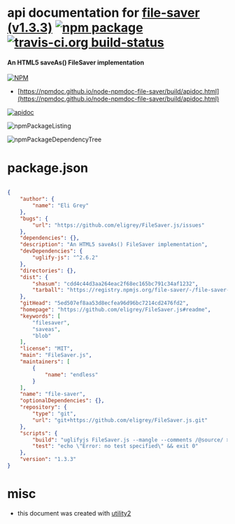 # api documentation for  [file-saver (v1.3.3)](https://github.com/eligrey/FileSaver.js#readme)  [![npm package](https://img.shields.io/npm/v/npmdoc-file-saver.svg?style=flat-square)](https://www.npmjs.org/package/npmdoc-file-saver) [![travis-ci.org build-status](https://api.travis-ci.org/npmdoc/node-npmdoc-file-saver.svg)](https://travis-ci.org/npmdoc/node-npmdoc-file-saver)
#### An HTML5 saveAs() FileSaver implementation

[![NPM](https://nodei.co/npm/file-saver.png?downloads=true&downloadRank=true&stars=true)](https://www.npmjs.com/package/file-saver)

- [https://npmdoc.github.io/node-npmdoc-file-saver/build/apidoc.html](https://npmdoc.github.io/node-npmdoc-file-saver/build/apidoc.html)

[![apidoc](https://npmdoc.github.io/node-npmdoc-file-saver/build/screenCapture.buildCi.browser.%252Ftmp%252Fbuild%252Fapidoc.html.png)](https://npmdoc.github.io/node-npmdoc-file-saver/build/apidoc.html)

![npmPackageListing](https://npmdoc.github.io/node-npmdoc-file-saver/build/screenCapture.npmPackageListing.svg)

![npmPackageDependencyTree](https://npmdoc.github.io/node-npmdoc-file-saver/build/screenCapture.npmPackageDependencyTree.svg)



# package.json

```json

{
    "author": {
        "name": "Eli Grey"
    },
    "bugs": {
        "url": "https://github.com/eligrey/FileSaver.js/issues"
    },
    "dependencies": {},
    "description": "An HTML5 saveAs() FileSaver implementation",
    "devDependencies": {
        "uglify-js": "^2.6.2"
    },
    "directories": {},
    "dist": {
        "shasum": "cdd4c44d3aa264eac2f68ec165bc791c34af1232",
        "tarball": "https://registry.npmjs.org/file-saver/-/file-saver-1.3.3.tgz"
    },
    "gitHead": "5ed507ef8aa53d8ecfea96d96bc7214cd2476fd2",
    "homepage": "https://github.com/eligrey/FileSaver.js#readme",
    "keywords": [
        "filesaver",
        "saveas",
        "blob"
    ],
    "license": "MIT",
    "main": "FileSaver.js",
    "maintainers": [
        {
            "name": "endless"
        }
    ],
    "name": "file-saver",
    "optionalDependencies": {},
    "repository": {
        "type": "git",
        "url": "git+https://github.com/eligrey/FileSaver.js.git"
    },
    "scripts": {
        "build": "uglifyjs FileSaver.js --mangle --comments /@source/ > FileSaver.min.js",
        "test": "echo \"Error: no test specified\" && exit 0"
    },
    "version": "1.3.3"
}
```



# misc
- this document was created with [utility2](https://github.com/kaizhu256/node-utility2)
